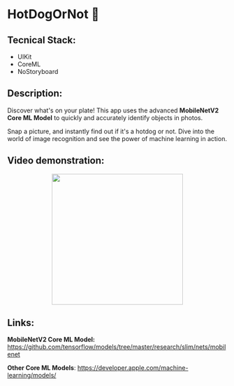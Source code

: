# HotDogOrNot 🌭

## Tecnical Stack:
* UIKit
* CoreML
* NoStoryboard

## Description:
Discover what's on your plate!
This app uses the advanced **MobileNetV2 Core ML Model** to quickly and accurately identify objects in photos.

Snap a picture, and instantly find out if it's a hotdog or not.
Dive into the world of image recognition and see the power of machine learning in action.

## Video demonstration:

<p align="center">
  <img src="https://github.com/Kirilloao/HotDogOrNot/blob/main/hotDog.gif" width="300"/>
</p>

## Links:
**MobileNetV2 Core ML Model:** https://github.com/tensorflow/models/tree/master/research/slim/nets/mobilenet

**Other Core ML Models**: https://developer.apple.com/machine-learning/models/
